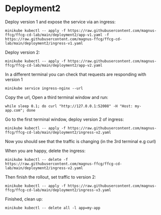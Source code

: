 # Deployment2

Deploy version 1 and expose the service via an ingress:

    minikube kubectl -- apply -f https://raw.githubusercontent.com/magnus-ffcg/ffcg-cd-lab/main/deployment2/app-v1.yaml -f https://raw.githubusercontent.com/magnus-ffcg/ffcg-cd-lab/main/deployment2/ingress-v1.yaml

Deploy version 2:

    minikube kubectl -- apply -f https://raw.githubusercontent.com/magnus-ffcg/ffcg-cd-lab/main/deployment2/app-v2.yaml

In a different terminal you can check that requests are responding with version 1

    minikube service ingress-nginx --url

Copy the url, Open a third terminal window and run:

    while sleep 0.1; do curl "http://127.0.0.1:52008" -H "Host: my-app.com"; done

Go to the first terminal window, deploy version 2 of ingress:

    minikube kubectl -- apply -f https://raw.githubusercontent.com/magnus-ffcg/ffcg-cd-lab/main/deployment2/ingress-v2.yaml

Now you should see that the traffic is changing (in the 3rd terminal e.g curl)

When you are happy, delete the ingress:

    minikube kubectl -- delete -f https://raw.githubusercontent.com/magnus-ffcg/ffcg-cd-lab/main/deployment2/ingress-v2.yaml

Then finish the rollout, set traffic to version 2:

    minikube kubectl -- apply -f https://raw.githubusercontent.com/magnus-ffcg/ffcg-cd-lab/main/deployment2/ingress-v3.yaml

Finished, clean up:

    minikube kubectl -- delete all -l app=my-app